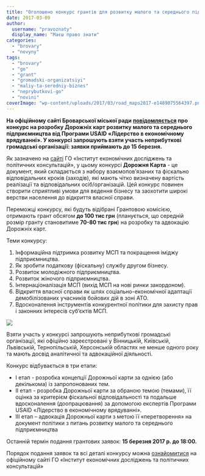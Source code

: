 ```yaml
---
title: "Оголошено конкурс грантів для розвитку малого та середнього підприємництва"
date: 2017-03-09
author: 
  username: "pravoznaty"
  display_name: "Маєш право знати"
categories: 
  - "brovary"
  - "novyny"
tags: 
  - "brovary"
  - "go"
  - "grant"
  - "gromadski-organizatsiyi"
  - "maliy-ta-seredniy-biznes"
  - "neprybutkovi-go"
  - "novini"
coverImage: "wp-content/uploads/2017/03/road_maps2017-e1489075564397.png"
---
```


**На офіційному сайті Броварської міської ради [повідомляється](https://brovary-rada.gov.ua/news/14835.html) про конкурс на розробку Дорожніх карт розвитку малого та середнього підприємництва від Програми USAID «Лідерство в економічному врядуванні». У конкурсі запрошують взяти участь неприбуткові громадські організації: заявки приймають до 15 березня.**

Як зазначено на [сайті](https://www.ier.com.ua/ua) ГО «Інститут економічних досліджень та політичних консультацій», у цьому конкурсі **Дорожня Карта** - це документ, який складається з набору взаємопов’язаних та фіскально відповідальних кроків (заходів), які мають чітко визначену вартість реалізації та відповідальних осіб/організацій. Цей конкурс повинен створити сприятливі умови для ведення бізнесу та заохотити широкі верстви населення до відкриття власної справи.

Переможці конкурсу, які будуть відібрані Грантовою комісією, отримають грант обсягом **до 100 тис грн** (планується, що середній розмір гранту становитиме **70-80 тис грн**) на розробку та адвокацію Дорожніх карт.

Теми конкурсу:

1. Інформаційна підтримка розвитку МСП та покращення іміджу підприємництва.
2. Як зробити податкову (фіскальну) службу другом бізнесу.
3. Розвиток молодіжного підприємництва.
4. Розвиток жіночого підприємництва.
5. Інтернаціоналізація МСП (вихід МСП на нові ринки закордоном).
6. Відкриття власної справи як шлях соціально-економічної адаптації демобілізованих учасників бойових дій в зоні АТО.
7. Вдосконалення інструментів конкурентної політики для захисту прав і законних інтересів суб’єктів МСП.

[![](https://mpz.brovary.org/wp-content/uploads/2017/03/Temy-konkursu-min.png)](https://mpz.brovary.org/wp-content/uploads/2017/03/Temy-konkursu-min-768x734.png)

Взяти участь у конкурсі запрошують неприбуткові громадські організації, які офіційно зареєстровані у Вінницькій, Київській, Львівській, Тернопільській, Херсонській областях не менше одного року та мають досвід аналітичної та адвокаційної діяльності.

Конкурс відбувається в три етапи:

- І етап _-_ розробка концепції Дорожньої карти за однією (або декількома) із запропонованих тем.
- ІІ етап _-_ розробка Дорожньої карти за обраною темою (темами), її оцінка за критерієм фіскальної відповідальності та подальше вдосконалення (доопрацювання) за допомогою експертів Програми USAID «Лідерство в економічному врядуванні».
- ІІІ етап _–_ адвокація Дорожньої карти з метою її «перетворення» на документ політики з питань розвитку малого та середнього підприємництва

Останній термін подання грантових заявок: **15 березня 2017 р. до 18:00.**

Порядок подання заявок та всі деталі конкурсу можна [ознайомитися](https://www.ier.com.ua/ua/Grants?pid=5501) на офіційному сайті ГО «Інститут економічних досліджень та політичних консультацій»
